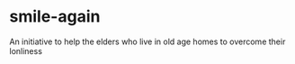 # smile-again
An initiative to help the elders who live in old age homes to overcome their lonliness
